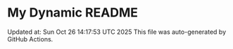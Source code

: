 # My Dynamic README
Updated at: Sun Oct 26 14:17:53 UTC 2025
This file was auto-generated by GitHub Actions.
